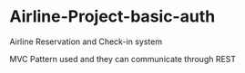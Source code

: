 # Airline-Project-basic-auth
Airline Reservation and Check-in system 

MVC Pattern used and they can communicate through REST

